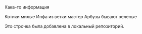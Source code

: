 Кака-то информация 

Котики милые
Инфа из ветки мастер 
Арбузы бывают зеленые

Это строчка была добавлена в локальный репозиторий.